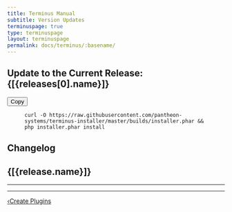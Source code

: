 ```yaml
---
title: Terminus Manual
subtitle: Version Updates
terminuspage: true
type: terminuspage
layout: terminuspage
permalink: docs/terminus/:basename/
---
```

<div class="container col-md-12" ng-app="terminusReleaseApp" ng-controller="terminusReleaseCtrl">
  <h2> Update to the Current Release: {[{releases[0].name}]}</h2>
  <div class="copy-snippet">
    <button class="btn btn-default btn-clippy" data-clipboard-target="#terminus-update">Copy</button>
    <figure><pre id="terminus-update"><code class="command bash" data-lang="bash">curl -O https://raw.githubusercontent.com/pantheon-systems/terminus-installer/master/builds/installer.phar && php installer.phar install</code></pre></figure>
  </div>
  <h2>Changelog</h2>
  <div ng-repeat="release in releases| filter: greaterThan('id', 4908925)">
    <h2>{[{release.name}]}</h2>
    <md ng-model="release.body"></md>
    <hr>
  </div>
</div>
<div class="terminus-pager">
  <hr>
  <a style="float:left;" href="/docs/terminus/plugins/create"><span class="terminus-pager-lsaquo">&lsaquo;</span>Create Plugins</a>
</div>
